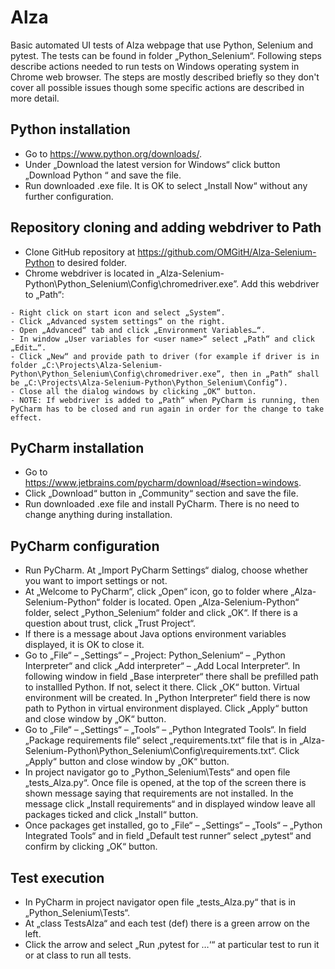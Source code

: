 # Alza
Basic automated UI tests of Alza webpage that use Python, Selenium and pytest. The tests can be found in folder „Python_Selenium“. Following steps describe actions needed to run tests on Windows operating system in Chrome web browser. The steps are mostly described briefly so they don't cover all possible issues though some specific actions are described in more detail.

## Python installation
- Go to https://www.python.org/downloads/.
- Under „Download the latest version for Windows“ click button „Download Python <version>“ and save the file.
- Run downloaded .exe file. It is OK to select „Install Now“ without any further configuration.

## Repository cloning and adding webdriver to Path
- Clone GitHub repository at https://github.com/OMGitH/Alza-Selenium-Python to desired folder.
- Chrome webdriver is located in „Alza-Selenium-Python\Python_Selenium\Config\chromedriver.exe”. Add this webdriver to „Path“:
```
- Right click on start icon and select „System“.
- Click „Advanced system settings“ on the right.
- Open „Advanced“ tab and click „Environment Variables…“.
- In window „User variables for <user name>“ select „Path“ and click „Edit…“.
- Click „New“ and provide path to driver (for example if driver is in folder „C:\Projects\Alza-Selenium-Python\Python_Selenium\Config\chromedriver.exe”, then in „Path“ shall be „C:\Projects\Alza-Selenium-Python\Python_Selenium\Config”).
- Close all the dialog windows by clicking „OK“ button.
- NOTE: If webdriver is added to „Path“ when PyCharm is running, then PyCharm has to be closed and run again in order for the change to take effect.
```

## PyCharm installation
- Go to https://www.jetbrains.com/pycharm/download/#section=windows.
- Click „Download“ button in „Community“ section and save the file.
- Run downloaded .exe file and install PyCharm. There is no need to change anything during installation.

## PyCharm configuration
- Run PyCharm. At „Import PyCharm Settings“ dialog, choose whether you want to import settings or not.
- At „Welcome to PyCharm“, click „Open“ icon, go to folder where „Alza-Selenium-Python“ folder is located. Open „Alza-Selenium-Python“ folder, select „Python_Selenium“ folder and click „OK“. If there is a question about trust, click „Trust Project“.
- If there is a message about Java options environment variables displayed, it is OK to close it.
- Go to „File“ – „Settings“ – „Project: Python_Selenium“ – „Python Interpreter“ and click „Add interpreter“ – „Add Local Interpreter“. In following window in field „Base interpreter“ there shall be prefilled path to installled Python. If not, select it there. Click „OK“ button. Virtual environment will be created. In „Python Interpreter“ field there is now path to Python in virtual environment displayed. Click „Apply“ button and close window by „OK“ button.
- Go to „File“ – „Settings“ – „Tools“ – „Python Integrated Tools“. In field „Package requirements file“ select „requirements.txt“ file that is in „Alza-Selenium-Python\Python_Selenium\Config\requirements.txt“. Click „Apply“ button and close window by „OK“ button.
- In project navigator go to „Python_Selenium\Tests“ and open file „tests_Alza.py“. Once file is opened, at the top of the screen there is shown message saying that requirements are not installed. In the message click „Install requirements“ and in displayed window leave all packages ticked and click „Install“ button.
- Once packages get installed, go to „File“ – „Settings“ – „Tools“ – „Python Integrated Tools“ and in field „Default test runner“ select „pytest“ and confirm by clicking „OK“ button.

## Test execution
- In PyCharm in project navigator open file „tests_Alza.py“ that is in „Python_Selenium\Tests“.
- At „class TestsAlza“ and each test (def) there is a green arrow on the left.
- Click the arrow and select „Run ‚pytest for …‘“ at particular test to run it or at class to run all tests.
